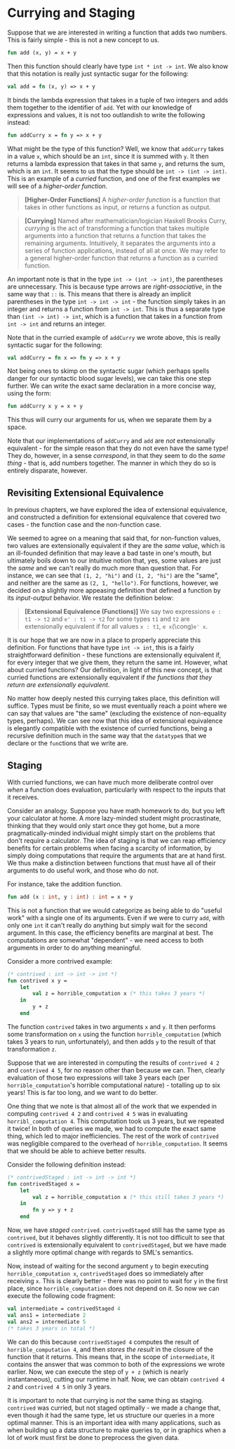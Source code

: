 # Currying and Staging
Suppose that we are interested in writing a function
that adds two numbers. This is fairly simple - this is not a new concept to us.
```sml 
fun add (x, y) = x + y 
```

Then this function should clearly have type `int * int -> int`. We also know
that this notation is really just syntactic sugar for the following: 
```sml 
val add = fn (x, y) => x + y 
```

It binds the lambda expression that takes in a tuple of two integers and adds
them together to the identifier of `add`. Yet with our knowledge of expressions
and values, it is not too outlandish to write the following instead: 
```sml 
fun addCurry x = fn y => x + y 
```

What might be the type of this function? Well, we know that `addCurry` takes in
a value `x`, which should be an `int`, since it is summed with `y`. It then
returns a lambda expression that takes in that same `y`, and returns the sum,
which is an `int`. It seems to us that the type should be `int -> (int -> int)`.
This is an example of a _curried_ function, and one of the first examples we
will see of a _higher-order function_.

> **[Higher-Order Functions]** A _higher-order function_ is a function that
> takes in other functions as input, or returns a function as output.

> **[Currying]** Named after mathematician/logician Haskell Brooks Curry,
> _currying_ is the act of transforming a function that takes multiple arguments into a
> function that returns a function that takes the remaining arguments.
> Intuitively, it separates the arguments into a series of function
> applications, instead of all at once. We may refer to a general higher-order
> function that returns a function as a curried function.

An important note is that in the type `int -> (int -> int)`, the parentheses are
unnecessary. This is because type arrows are _right-associative_, in the same
way that `::` is. This means that there is already an implicit parentheses in
the type `int -> int -> int` - the function simply takes in an integer and
returns a function from `int -> int`. This is thus a separate type than `(int ->
int) -> int`, which is a function that takes in a function from `int -> int` and
returns an integer.

Note that in the curried example of `addCurry` we wrote above, this is really
syntactic sugar for the following: 
```sml 
val addCurry = fn x => fn y => x + y
```

Not being ones to skimp on the syntactic sugar (which perhaps spells danger for
our syntactic blood sugar levels), we can take this one step further. We can
write the exact same declaration in a more concise way, using the form: 
```sml
fun addCurry x y = x + y 
``` 
This thus will curry our arguments for us, when we separate them by a space. 

Note that our implementations of `addCurry` and `add` are _not_ extensionally
equivalent - for the simple reason that they do not even have the same type!
They do, however, in a sense _correspond_, in that they seem to do the _same
thing_ - that is, add numbers together. The manner in which they do so is
entirely disparate, however. 

## Revisiting Extensional Equivalence 
In previous chapters, we have explored the idea of extensional equivalence, and 
constructed a definition for extensional equivalence that covered two cases - 
the function case and the non-function case.

We seemed to agree on a meaning that said that, for non-function values, two
values are extensionally equivalent if they are the _same value_, which is an
ill-founded definition that may leave a bad taste in one's mouth, but ultimately
boils down to our intuitive notion that, yes, some values are just the _same_
and we can't really do much more than question that. For instance, we can see
that `(1, 2, "hi")` and `(1, 2, "hi")` are the "same", and neither are the same
as `(2, 1, "hello")`. For functions, however, we decided on a slightly more
appeasing definition that defined a function by its _input-output_ behavior. We
restate the definition below:

> **[Extensional Equivalence (Functions)]** We say two expressions `e : t1 ->
> t2` and `e' : t1 -> t2` for some types `t1` and `t2` are extensionally
> equivalent if for all values `x : t1`, `e x`\(\cong\)`e' x`.

It is our hope that we are now in a place to properly appreciate this
definition. For functions that have type `int -> int`, this is a fairly
straightforward definition - these functions are extensionally equivalent if,
for every integer that we give them, they return the same int. However, what
about curried functions? Our definition, in light of this new concept, is that
curried functions are extensionally equivalent if _the functions that they
return are extensionally equivalent_.

No matter how deeply nested this currying takes place, this definition will
suffice. Types must be finite, so we must eventually reach a point where we can
say that values are "the same" (excluding the existence of non-equality types, perhaps). 
We can see now that this idea of extensional equivalence is elegantly
compatible with the existence of curried functions, being a recursive definition
much in the same way that the `datatype`s that we declare or the `fun`ctions
that we write are. 

## Staging
With curried functions, we can have much more deliberate control over _when_ a
function does evaluation, particularly with respect to the inputs that it
receives.

Consider an analogy. Suppose you have math homework to do, but you left your
calculator at home. A more lazy-minded student might procrastinate, thinking
that they would only start once they got home, but a more pragmatically-minded
individual might simply start on the problems that don't require a calculator.
The idea of staging is that we can reap efficiency benefits for certain
problems when facing a scarcity of information, by simply doing computations
that require the arguments that are at hand first. We thus make a distinction
between functions that must have all of their arguments to do useful work, and
those who do not.

For instance, take the addition function.
```sml
fun add (x : int, y : int) : int = x + y
```
This is not a function that we would categorize as being able to do "useful
work" with a single one of its arguments. Even if we were to curry `add`, with
only one `int` it can't really do anything but simply wait for the second
argument. In this case, the efficiency benefits are marginal at best. The
computations are somewhat "dependent" - we need access to both arguments in
order to do anything meaningful. 

Consider a more contrived example:
```sml
(* contrived : int -> int -> int *)
fun contrived x y =
    let
        val z = horrible_computation x (* this takes 3 years *)
    in
        y + z
    end
```
The function `contrived` takes in two arguments `x` and `y`. It then performs
some transformation on `x` using the function `horrible_computation` (which
takes 3 years to run, unfortunately), and then adds `y` to the result of that
transformation `z`. 

Suppose that we are interested in computing the results of `contrived 4 2` and
`contrived 4 5`, for no reason other than because we can. Then, clearly
evaluation of those two expressions will take 3 years each (per
`horrible_computation`'s horrible computational nature) - totalling up to six
years! This is far too long, and we want to do better.

One thing that we note is that almost all of the work that we expended in
computing `contrived 4 2` and `contrived 4 5` was in evaluating
`horribl_computation 4`. This computation took us 3 years, but we repeated it
twice! In both of queries we made, we had to compute the exact same thing, which
led to major inefficiencies. The rest of the work of `contrived` was negligible
compared to the overhead of `horrible_computation`. It seems that we should be
able to achieve better results.

Consider the following definition instead:
```sml
(* contrivedStaged : int -> int -> int *)
fun contrivedStaged x =
    let
        val z = horrible_computation x (* this still takes 3 years *)
    in
        fn y => y + z
    end
```

Now, we have _staged_ `contrived`. `contrivedStaged` still has the same type as
`contrived`, but it behaves slightly differently. It is not too difficult to see
that `contrived` is extensionally equivalent to `contrivedStaged`, but we have
made a slightly more optimal change with regards to SML's semantics.

Now, instead of waiting for the second argument `y` to begin executing
`horrible_computation x`, `contrivedStaged` does so immediately after receiving
`x`. This is clearly better - there was no point to wait for `y` in the first
place, since `horrible_computation` does not depend on it. So now we can execute
the following code fragment:
```sml
val intermediate = contrivedStaged 4
val ans1 = intermediate 2
val ans2 = intermediate 5
(* takes 3 years in total *)
```

We can do this because `contrivedStaged 4` computes the result of
`horrible_computation 4`, and then _stores the result_ in the closure of the
function that it returns. This means that, in the scope of `intermediate`, it
contains the answer that was common to both of the expressions we wrote earlier.
Now, we can execute the step of `y + z` (which is nearly instantaneous), cutting
our runtime in half. Now, we can obtain `contrived 4 2` and `contrived 4 5` in
only 3 years.

It is important to note that currying is _not_ the same thing as staging.
`contrived` was curried, but not staged optimally - we made a change that, even
though it had the same type, let us structure our queries in a more optimal
manner. This is an important idea with many applications, such as when building
up a data structure to make queries to, or in graphics when a lot of work must
first be done to preprocess the given data. 

